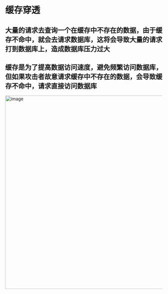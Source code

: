 # 缓存穿透

## 大量的请求去查询一个在缓存中不存在的数据，由于缓存不命中，就会去请求数据库，这将会导致大量的请求打到数据库上，造成数据库压力过大

## 缓存是为了提高数据访问速度，避免频繁访问数据库，但如果攻击者故意请求缓存中不存在的数据，会导致缓存不命中，请求直接访问数据库

<img width="920" height="621" alt="image" src="https://github.com/user-attachments/assets/e2b18ded-00c8-45a0-8944-2bc6f47ac54b" />

